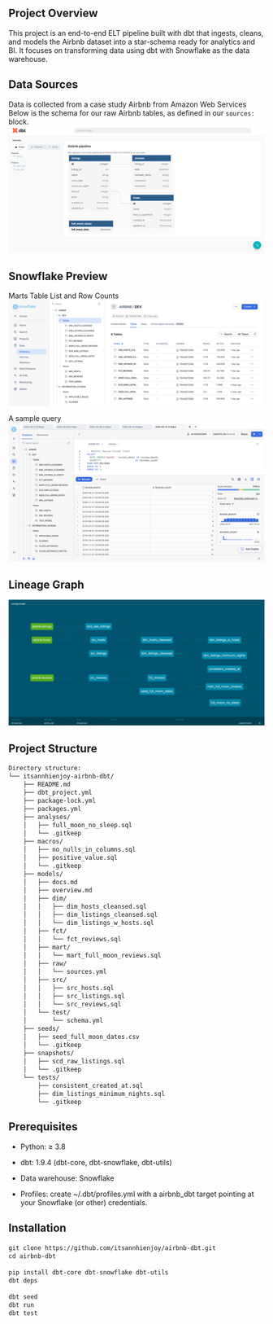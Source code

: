 ## Project Overview
This project is an end-to-end ELT pipeline built with dbt that ingests, cleans, and models the Airbnb dataset into a star-schema ready for analytics and BI. It focuses on transforming data using dbt with Snowflake as the data warehouse.

## Data Sources
Data is collected from a case study Airbnb from Amazon Web Services
Below is the schema for our raw Airbnb tables, as defined in our `sources:` block. 
![Airbnb Source Schema](./dataschema.png)

## Snowflake Preview

Marts Table List and Row Counts
![Snowflake Databases](./snowschema.png)

A sample query
![Sample Query](./query.png)

## Lineage Graph
![dbt Lineage Graph](./lineage_graph.png)


## Project Structure
```
Directory structure:
└── itsannhienjoy-airbnb-dbt/
    ├── README.md
    ├── dbt_project.yml
    ├── package-lock.yml
    ├── packages.yml
    ├── analyses/
    │   ├── full_moon_no_sleep.sql
    │   └── .gitkeep
    ├── macros/
    │   ├── no_nulls_in_columns.sql
    │   ├── positive_value.sql
    │   └── .gitkeep
    ├── models/
    │   ├── docs.md
    │   ├── overview.md
    │   ├── dim/
    │   │   ├── dim_hosts_cleansed.sql
    │   │   ├── dim_listings_cleansed.sql
    │   │   └── dim_listings_w_hosts.sql
    │   ├── fct/
    │   │   └── fct_reviews.sql
    │   ├── mart/
    │   │   └── mart_full_moon_reviews.sql
    │   ├── raw/
    │   │   └── sources.yml
    │   ├── src/
    │   │   ├── src_hosts.sql
    │   │   ├── src_listings.sql
    │   │   └── src_reviews.sql
    │   └── test/
    │       └── schema.yml
    ├── seeds/
    │   ├── seed_full_moon_dates.csv
    │   └── .gitkeep
    ├── snapshots/
    │   ├── scd_raw_listings.sql
    │   └── .gitkeep
    └── tests/
        ├── consistent_created_at.sql
        ├── dim_listings_minimum_nights.sql
        └── .gitkeep
```
## Prerequisites

- Python: ≥ 3.8

- dbt: 1.9.4 (dbt-core, dbt-snowflake, dbt-utils)

- Data warehouse: Snowflake

- Profiles: create ~/.dbt/profiles.yml with a airbnb_dbt target pointing at your Snowflake (or other) credentials.

## Installation 

```
git clone https://github.com/itsannhienjoy/airbnb-dbt.git
cd airbnb-dbt

pip install dbt-core dbt-snowflake dbt-utils
dbt deps

dbt seed
dbt run
dbt test
```